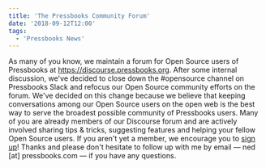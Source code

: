 ```yaml
---
title: 'The Pressbooks Community Forum'
date: '2018-09-12T12:00'
tags:
  - 'Pressbooks News'
---
```


As many of you know, we maintain a forum for Open Source users of Pressbooks at
https://discourse.pressbooks.org. After some internal discussion, we've decided to close
down the #opensource channel on Pressbooks Slack and refocus our Open Source community
efforts on the forum. We've decided on this change because we believe that keeping
conversations among our Open Source users on the open web is the best way to serve the
broadest possible community of Pressbooks users. Many of you are already members of our
Discourse forum and are actively involved sharing tips & tricks, suggesting features and
helping your fellow Open Source users. If you aren't yet a member, we encourage you to
[sign up](https://discourse.pressbooks.org/signup)! Thanks and please don't hesitate to
follow up with me by email — ned [at] pressbooks.com — if you have any questions.
